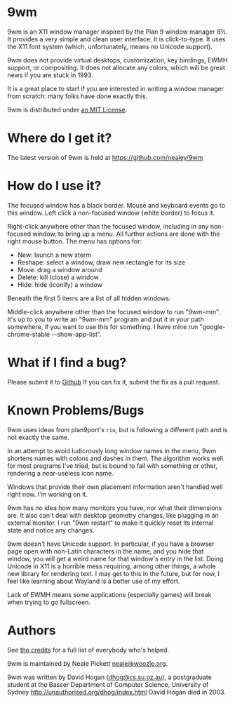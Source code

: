 9wm
====

9wm is an X11 window manager inspired by the Plan 9 window manager 8½.
It provides a very simple and clean user interface.
It is click-to-type.
It uses the X11 font system (which, unfortunately, means no Unicode support).

9wm does not provide virtual desktops, customization, key bindings,
EWMH support, or compositing.
It does not allocate any colors,
which will be great news if you are stuck in 1993.

It is a great place to start if you are interested in writing a window manager from scratch:
many folks have done exactly this.

9wm is distributed under [an MIT License](LICENSE.md).


Where do I get it?
==================

The latest version of 9wm is held at <https://github.com/nealey/9wm>


How do I use it?
================

The focused window has a black border.
Mouse and keyboard events go to this window.
Left click a non-focused window (white border) to focus it.

Right-click anywhere other than the focused window,
including in any non-focused window,
to bring up a menu.
All further actions are done with the right mouse button.
The menu has options for:

* New: launch a new xterm
* Reshape: select a window, draw new rectangle for its size
* Move: drag a window around
* Delete: kill (close) a window
* Hide: hide (iconify) a window

Beneath the first 5 items are a list of all hidden windows.

Middle-click anywhere other than the focused window
to run "9wm-mm".
It's up to you to write an "9wm-mm" program and put it in your path somewhere,
if you want to use this for something.
I have mine run "google-chrome-stable --show-app-list".


What if I find a bug?
=====================

Please submit it to [Github](https://github.com/nealey/9wm/issues)
If you can fix it, submit the fix as a pull request.


Known Problems/Bugs
===================

9wm uses ideas from plan9port's `rio`,
but is following a different path and is not exactly the same.

In an attempt to avoid ludicrously long window names in the menu,
9wm shortens names with colons and dashes in them.
The algorithm works well for most programs I've tried,
but is bound to fail with something or other,
rendering a near-useless icon name.

Windows that provide their own placement information aren't handled well right now.
I'm working on it.

9wm has no idea how many monitors you have,
nor what their dimensions are.
It also can't deal with desktop geometry changes,
like plugging in an external monitor.
I run "9wm restart" to make it quickly reset its internal state and notice any changes.

9wm doesn't have Unicode support.
In particular, if you have a browser page open with non-Latin characters in the name,
and you hide that window,
you will get a weird name for that window's entry in the list.
Doing Unicode in X11 is a horrible mess requiring,
among other things, a whole new library for rendering text.
I may get to this in the future, but for now,
I feel like learning about Wayland is a better use of my effort.

Lack of EWMH means some applications (especially games) will break when 
trying to go fullscreen.

Authors
=======

See [the credits](CREDITS.md) for a full list of everybody who's helped.

9wm is maintained by Neale Pickett <neale@woozle.org>.

9wm was written by David Hogan (dhog@cs.su.oz.au), a postgraduate
student at the Basser Department of Computer Science, University
of Sydney <http://unauthorised.org/dhog/index.html>
David Hogan died in 2003.



